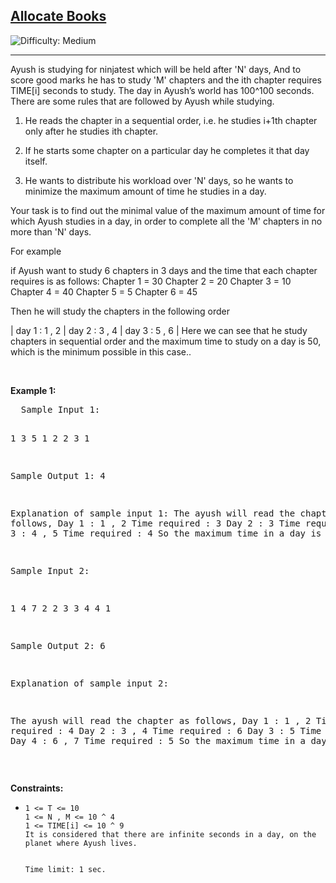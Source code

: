 <h2><a href="https://www.codingninjas.com/studio/problems/ayush-gives-ninjatest_1097574?topList=striver-sde-sheet-problems&utm_source=striver&utm_medium=website">Allocate Books</a></h2> 
<img src='https://img.shields.io/badge/Difficulty-Medium-orange' alt='Difficulty: Medium' /><hr>

<p>Ayush is studying for ninjatest which will be held after 'N' days, And to score good marks he has to study 'M' chapters and the ith chapter requires TIME[i] seconds to study. The day in Ayush’s world has 100^100 seconds. There are some rules that are followed by Ayush while studying.

1. He reads the chapter in a sequential order, i.e. he studies i+1th chapter only after he studies ith chapter.

2. If he starts some chapter on a particular day he completes it that day itself.

3. He wants to distribute his workload over 'N' days, so he wants to minimize the maximum amount of time he studies in a day.

Your task is to find out the minimal value of the maximum amount of time for which Ayush studies in a day, in order to complete all the 'M' chapters in no more than 'N' days.

For example

if Ayush want to study 6 chapters in 3 days and the time that each chapter requires is as follows:
Chapter 1 = 30
Chapter 2 = 20
Chapter 3 = 10
Chapter 4 = 40
Chapter 5 = 5
Chapter 6 = 45

Then he will study the chapters in the following order 

| day 1 : 1 , 2 | day 2 : 3 , 4 | day 3 : 5 , 6 |
Here we can see that he study chapters in sequential order and the maximum time to study on a day is 50, which is the minimum possible in this case..</p>

<p>&nbsp;</p>
<p><strong class="example">Example 1:</strong></p>
<pre>
  Sample Input 1:
  
1
3 5
1 2 2 3 1

Sample Output 1:
4

Explanation of sample input 1:
The ayush will read the chapter as follows,
Day 1 : 1 , 2         Time required : 3
Day 2 : 3             Time required : 2
Day 3 : 4 , 5         Time required : 4
So the maximum time in a day is 4.

Sample Input 2:

1
4 7
2 2 3 3 4 4 1 

Sample Output 2:
6

Explanation of sample input 2:

The ayush will read the chapter as follows,
Day 1 : 1 , 2          Time required : 4
Day 2 : 3 , 4          Time required : 6
Day 3 : 5              Time required : 4
Day 4 : 6 , 7          Time required : 5
So the maximum time in a day is 6.
</pre>
<p>&nbsp;</p>
<p><strong>Constraints:</strong></p>

<ul>
	<li><code>1 <= T <= 10
1 <= N , M <= 10 ^ 4
1 <= TIME[i] <= 10 ^ 9 
It is considered that there are infinite seconds in a day, on the planet where Ayush lives.

Time limit: 1 sec.</code></li>
</ul>

